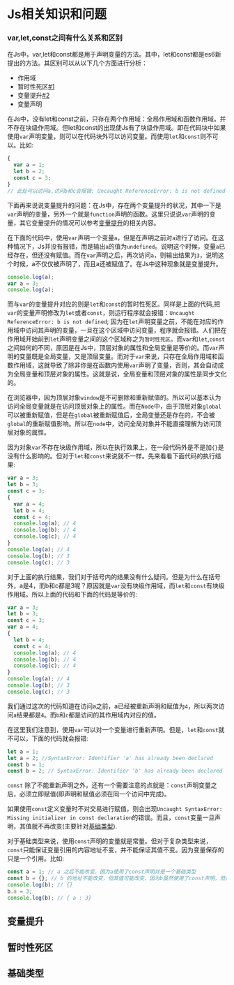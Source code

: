 # Js相关知识和问题

### var,let,const之间有什么关系和区别

在Js中，var,let和const都是用于声明变量的方法。其中，let和const都是es6新提出的方法。其区别可以从以下几个方面进行分析：

- 作用域
- 暂时性死区[#1](#暂时性死区)
- 变量提升[#2](#变量提升)
- 变量声明


在Js中，没有let和const之前，只存在两个作用域：全局作用域和函数作用域。并不存在块级作用域。但let和const的出现使Js有了块级作用域。即在代码块中如果使用`var`声明变量，则可以在代码块外可以访问变量。而使用`let`和`const`则不可以。比如:

```js
{
  var a = 1;
  let b = 2;
  const c = 3;
}
// 此处可以访问a,访问b和c会报错: Uncaught ReferenceError: b is not defined
```

下面再来说说变量提升的问题：在Js中，存在两个变量提升的状况，其中一下是`var`声明的变量，另外一个就是`function`声明的函数。这里只说说`var`声明的变量，其它变量提升的情况可以参考[变量提升](#变量提升)的相关内容。

在下面的代码中，使用`var`声明一个变量`a`，但是在声明之前对`a`进行了访问。在这种情况下，Js并没有报错，而是输出`a`的值为`undefined`。说明这个时候，变量`a`已经存在，但还没有赋值。而在`var`声明之后，再次访问`a`，则输出结果为`3`，说明这个时候，a不仅仅被声明了，而且a还被赋值了。在Js中这种现象就是变量提升。

```js
console.log(a);
var a = 3;
console.log(a);
```

而与`var`的变量提升对应的则是`let`和`const`的暂时性死区。同样是上面的代码,把`var`的变量声明修改为`let`或者`const`，则运行程序就会报错：`Uncaught ReferenceError: b is not defined`; 因为在`let`声明变量之前，不能在对应的作用域中访问其声明的变量，一旦在这个区域中访问变量，程序就会报错。人们把在作用域开始前到`let`声明变量之间的这个区域称之为`暂时性死区`。而`var`和`let`,`const`之间如何的不同，原因是在Js中，顶层对象的属性和全局变量是等价的。而`var`声明的变量既是全局变量，又是顶层变量。而对于`var`来说，只存在全局作用域和函数作用域，这就导致了除非你是在函数内使用`var`声明了变量，否则，其会自动成为全局变量和顶层对象的属性。这就是说，全局变量和顶层对象的属性是同步文化的。

在浏览器中，因为顶层对象`window`是不可删除和重新赋值的。所以可以基本认为访问全局变量就是在访问顶层对象上的属性。而在`Node`中，由于顶层对象`global`可以被重新赋值，但是在`global`被重新赋值后，全局变量还是存在的，不会被`global`的重新赋值影响。所以在`node`中，访问全局对象并不能直接理解为访问顶层对象的属性。

因为对象`var`不存在块级作用域，所以在执行效果上，在一段代码外是不是加`{}`是没有什么影响的。但对于`let`和`const`来说就不一样。先来看看下面代码的执行结果:

```js
var a = 3;
let b = 3;
const c = 3;
{
  var a = 4;
  let b = 4;
  const c = 4;
  console.log(a); // 4
  console.log(b); // 4
  console.log(c); // 4
}
console.log(a); // 4
console.log(b); // 3
console.log(c); // 3
```

对于上面的执行结果，我们对于括号内的结果没有什么疑问。但是为什么在括号外，a是4，而b和c都是3呢？原因就是`var`没有块级作用域，而`let`和`const`有块级作用域。所以上面的代码和下面的代码是等价的:

```js
var a = 3;
let b = 3;
const c = 3;
var a = 4;
{
  let b = 4;
  const c = 4;
  console.log(a); // 4
  console.log(b); // 4
  console.log(c); // 4
}
console.log(a); // 4
console.log(b); // 3
console.log(c); // 3
```

我们通过这次的代码知道在访问a之前，a已经被重新声明和赋值为`4`，所以两次访问`a`结果都是`4`。而`b`和`c`都是访问的其作用域内对应的值。

在这里我们注意到，使用`var`可以对一个变量进行重新声明。但是，`let`和`const`就不可以，下面的代码就会报错:

```js
let a = 1;
let a = 2; //SyntaxError: Identifier 'a' has already been declared
const b = 1;
const b = 2; // SyntaxError: Identifier 'b' has already been declared
```

`const` 除了不能重新声明之外，还有一个需要注意的点就是：`const`声明变量之后，必须立即赋值(即声明和赋值必须在同一个访问中完成)。

如果使用`const`定义变量时不对交易进行赋值，则会出现`Uncaught SyntaxError: Missing initializer in const declaration`的错误。而且，`const`变量一旦声明，其值就不再改变(主要针对[基础类型](#基础类型)).

对于基础类型来说，使用`const`声明的变量就是常量。但对于复杂类型来说，`const`只能保证变量引用的内容地址不变，并不能保证其值不变。因为变量保存的只是一个引用。比如:

```js
const a = 1; // a 之后不能改变，因为a使用了const声明并是一个基础类型
const b = {}; // b 的地址不能改变，但其值可能改变，因为b虽然使用了const声明，但是保存的是一个引用
console.log(b); // {}
b.a = 3;
console.log(b); // { a : 3}
```

## 变量提升

## 暂时性死区

## 基础类型

